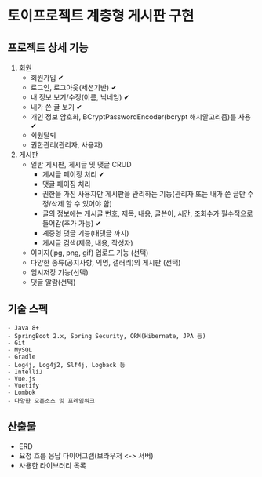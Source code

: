 
# 토이프로젝트 계층형 게시판 구현


## 프로젝트 상세 기능
1. 회원
	- 회원가입 ✔
	- 로그인, 로그아웃(세션기반) ✔
	- 내 정보 보기/수정(이름, 닉네임) ✔
	- 내가 쓴 글 보기 ✔
	- 개인 정보 암호화, BCryptPasswordEncoder(bcrypt 해시알고리즘)를 사용 ✔
	- 회원탈퇴
	- 권한관리(관리자, 사용자)
2. 게시판
	 - 일반 게시판, 게시글 및 댓글 CRUD
		 - 게시글 페이징 처리 ✔
		 - 댓글 페이징 처리 
		 - 권한을 가진 사용자만 게시판을 관리하는 기능(관리자 또는 내가 쓴 글만 수정/삭제 할 수 있어야 함)
		 - 글의 정보에는 게시글 번호, 제목, 내용, 글쓴이, 시간, 조회수가 필수적으로 들어감(추가 가능) ✔
		 - 계증형 댓글 기능(대댓글 까지)
		 - 게시글 검색(제목, 내용, 작성자)
	- 이미지(jpg, png, gif) 업로드 기능 (선택)
	- 다양한 종류(공지사항, 익명, 갤러리)의 게시판 (선택)
	- 임시저장 기능(선택)
	- 댓글 알람(선택)


## 기술 스펙
	- Java 8+
	- SpringBoot 2.x, Spring Security, ORM(Hibernate, JPA 등)
	- Git
	- MySQL
	- Gradle
	- Log4j, Log4j2, Slf4j, Logback 등
	- IntelliJ
	- Vue.js
	- Vuetify
	- Lombok
	- 다양한 오픈소스 및 프레임워크

## 산출물
- ERD
- 요청 흐름 응답 다이어그램(브라우저 <-> 서버)
- 사용한 라이브러리 목록
